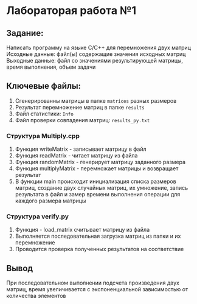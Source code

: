 # Лабораторая работа №1 

## Задание: 
Написать программу на языке C/C++ для перемножения двух матриц
Исходные данные: файл(ы) содержащие значения исходных матриц
Выходные данные: файл со значениями результирующей матрицы, время выполнения, объем задачи

## Ключевые файлы: 
1. Cгенерированны матрицы в папке `matrices` разных размеров
2. Результат перемножение матриц в папке `results`
3. Файл статистики: `Info`
4. Файл проверки совпадения матриц: `results_py.txt`

### Структура Multiply.cpp
1. Функция writeMatrix - записывает матрицу в файл
2. Функция readMatrix - читает матрицу из файла
3. Функция randomMatrix - генерирует матрицу заданного размера
4. Функция multiplyMatrix - перемножает матрицы и возвращает результат
5. В функции main происходит инициализация списка размеров матриц, создание двух случайных матриц, их умножение, запись результата в файл и замер времени выполнения операции для каждого размера матрицы

### Структура verify.py
1. Функция - load_matrix считывает матрицу из файла
2. Выполняется последовательная загрузка матриц из папки и их перемножение
3. Проводится проверка полученных результатов на соответствие 

## Вывод
При последовательном выполнении подсчета произведения двух матриц, время увеличивается с экспоненциальной зависимостью от количества элементов
